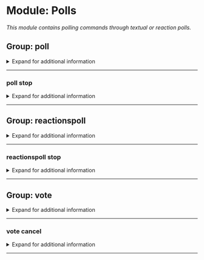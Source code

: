 # Module: Polls
*This module contains polling commands through textual or reaction polls.*


## Group: poll
<details><summary markdown='span'>Expand for additional information</summary><p>

*Starts a new poll in the current channel. You can also provide the time for the poll to run.*

**Aliases:**
`polls`
**Guild only.**


**Overload 2:**
- \[`time span`\]: *Time for the poll to run*
- \[`string...`\]: *Poll question*

**Overload 1:**
- \[`string`\]: *Poll question*
- \[`time span`\]: *Time for the poll to run*

**Overload 0:**
- \[`string...`\]: *Poll question*

**Examples:**

```xml
!poll Some poll question?
!poll 10s Some poll question?
!poll Some poll question? 10s
```
</p></details>

---

### poll stop
<details><summary markdown='span'>Expand for additional information</summary><p>

*Stops a running poll.*

**Aliases:**
`end, cancel`
**Guild only.**


**Overload 0:**

*No arguments.*

**Examples:**

```xml
!poll stop
```
</p></details>

---

## Group: reactionspoll
<details><summary markdown='span'>Expand for additional information</summary><p>

*Starts a new reactions poll in the current channel. You can also provide the time for the poll to run.*

**Aliases:**
`reactionspolls, rpoll, rpolls, pollr, voter`
**Guild only.**


**Overload 2:**
- \[`time span`\]: *Time for the poll to run*
- \[`string...`\]: *Poll question*

**Overload 1:**
- \[`string`\]: *Poll question*
- \[`time span`\]: *Time for the poll to run*

**Overload 0:**
- \[`string...`\]: *Poll question*

**Examples:**

```xml
!reactionspoll Some poll question?
!reactionspoll 10s Some poll question?
!reactionspoll Some poll question? 10s
```
</p></details>

---

### reactionspoll stop
<details><summary markdown='span'>Expand for additional information</summary><p>

*Stops a running reactions poll.*

**Aliases:**
`end, cancel`
**Guild only.**


**Overload 0:**

*No arguments.*

**Examples:**

```xml
!reactionspoll stop
```
</p></details>

---

## Group: vote
<details><summary markdown='span'>Expand for additional information</summary><p>

*Manages voting in running polls. Group call registers a vote in the running poll for the option you entered.*

**Aliases:**
`votefor, vf`
**Guild only.**


**Overload 0:**
- \[`int`\]: *Option to vote for*

**Examples:**

```xml
!vote 5
```
</p></details>

---

### vote cancel
<details><summary markdown='span'>Expand for additional information</summary><p>

*Manages voting in running polls. Group call registers a vote in the running poll for the option you entered.*

**Aliases:**
`c, reset`
**Guild only.**


**Overload 0:**

*No arguments.*

**Examples:**

```xml
!vote cancel
```
</p></details>

---

